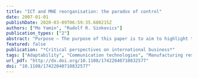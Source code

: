 ```yaml
---
title: "ICT and MNE reorganisation: the paradox of control"
date: 2007-01-01
publishDate: 2020-03-09T06:59:35.680215Z
authors: ["Mo Yamin", "Rudolf R. Sinkovics"]
publication_types: ["2"]
abstract: "Purpose – The purpose of this paper is to aim to highlight the ICT-enabled enhancement of control capability in MNEs. The literature on MNE structures acknowledges the role of ICT as a support system, but the specific changes facilitated by ICT have remained significantly underdeveloped. The paper seeks to address this issue conceptually and link contemporary ICT advancement with changes in MNE strategy or structure. The paper further posits that certain applications of ICT may paradoxically reduce a key advantage of multinationality. Design/methodology/approach – The paper is of conceptual nature and critically examines and develops literature to generate insight on the implications of ICT applications for MNE development. Specifically the focus is on enterprise resource planning systems (ERPs) and the impact of enhanced visibility of remote operations to headquarter management. Findings – The finding is that ICT application entails a possible trade-off. It may facilitate an enhancement of control capability for MNE headquarters, however, potentially entails the risk of lessened adaptive capability of subsidiaries, thus potentially constraining the long-term viability of MNE operations: Practical implications – Whilst ICT applications may improve coordination and control for the MNE, a level of subsidiary autonomy and initiative taking is still beneficial for MNE strategic and organisational development. ICT applications should not go so far as to suppress it. To this end, managers may be advised to purposefully \"blur” subsidiary visibility, by, e.g. allowing the use of different ERP systems. Originality/value – The main contribution is the integration of literature on ICT advancements, specifically the application of enterprise resource planning systems (ERP), into the IB literature."
featured: false
publication: "*Critical perspectives on international business*"
tags: ["Adaptability", "Communication technologies", "Manufacturing resource planning", "Multinational companies", "Organizational structures"]
url_pdf: "http://dx.doi.org/10.1108/17422040710832577"
doi: "10.1108/17422040710832577"
---
```


